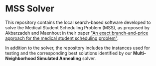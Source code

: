 # MSS Solver #

This repository contains the local search-based software developed to solve the Medical Student Scheduling Problem (MSS), as proposed by Akbarzadeh and Maenhout in their paper ["An exact branch-and-price approach for the medical student scheduling
problem"](https://www.sciencedirect.com/science/article/pii/S0305054821000010#s0085).

In addition to the solver, the repository includes the instances used for testing and the corresponding best solutions identified by our **Multi-Neighborhood Simulated Annealing** solver.
